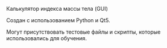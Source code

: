 Калькулятор индекса массы тела (GUI)

Создан с использованием Python и Qt5.

Могут присутствовать тестовые файлы и скрипты, которые использовались для обучения.
